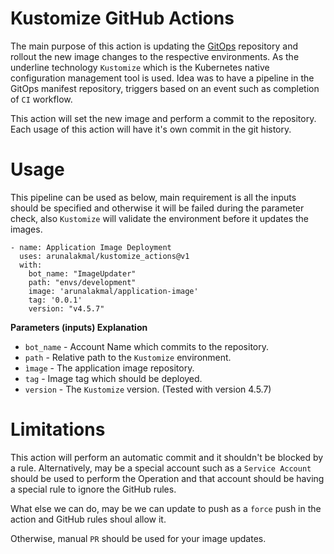 # Kustomize GitHub Actions

The main purpose of this action is updating the [GitOps](https://www.gitops.tech/) repository and rollout the new image changes to the respective environments. As the underline technology `Kustomize` which is the Kubernetes native configuration management tool is used. Idea was to have a pipeline in the GitOps manifest repository, triggers based on an event such as completion of `CI` workflow.

This action will set the new image and perform a commit to the repository. Each usage of this action will have it's own commit in the git history.

# Usage

This pipeline can be used as below, main requirement is all the inputs should be specified and otherwise it will be failed during the parameter check, also `Kustomize` will validate the environment before it updates the images. 

```
- name: Application Image Deployment
  uses: arunalakmal/kustomize_actions@v1
  with:
    bot_name: "ImageUpdater"
    path: "envs/development"
    image: 'arunalakmal/application-image'
    tag: '0.0.1'
    version: "v4.5.7"
```

__Parameters (inputs) Explanation__

+ `bot_name` - Account Name which commits to the repository.
+ `path` - Relative path to the `Kustomize` environment.
+ `ìmage` - The application image repository.
+ `tag` - Image tag which should be deployed. 
+ `version` - The `Kustomize` version. (Tested with version 4.5.7)

# Limitations

This action will perform an automatic commit and it shouldn't be blocked by a rule. Alternatively, may be a special account such as a `Service Account` should be used to perform the Operation and that account should be having a special rule to ignore the GitHub rules. 

What else we can do, may be we can update to push as a `force` push in the action and GitHub rules shoul allow it. 

Otherwise, manual `PR` should be used for your image updates. 
